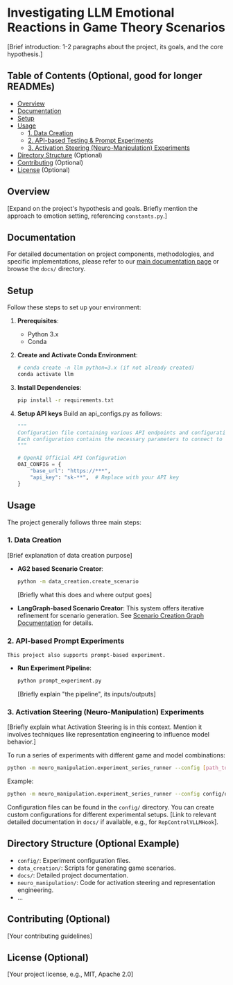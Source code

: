 # Investigating LLM Emotional Reactions in Game Theory Scenarios

[Brief introduction: 1-2 paragraphs about the project, its goals, and the core hypothesis.]

## Table of Contents (Optional, good for longer READMEs)
- [Overview](#overview)
- [Documentation](#documentation)
- [Setup](#setup)
- [Usage](#usage)
  - [1. Data Creation](#1-data-creation)
  - [2. API-based Testing & Prompt Experiments](#2-api-based-testing--prompt-experiments)
  - [3. Activation Steering (Neuro-Manipulation) Experiments](#3-activation-steering-neuro-manipulation-experiments)
- [Directory Structure](#directory-structure) (Optional)
- [Contributing](#contributing) (Optional)
- [License](#license) (Optional)

## Overview
[Expand on the project's hypothesis and goals. Briefly mention the approach to emotion setting, referencing `constants.py`.]

## Documentation
For detailed documentation on project components, methodologies, and specific implementations, please refer to our [main documentation page](docs/index.md) or browse the `docs/` directory.

## Setup
Follow these steps to set up your environment:
1.  **Prerequisites**:
    *   Python 3.x
    *   Conda
2.  **Create and Activate Conda Environment**:
    ```bash
    # conda create -n llm python=3.x (if not already created)
    conda activate llm
    ```
3.  **Install Dependencies**:
    ```bash
    pip install -r requirements.txt
    ```
4.  **Setup API keys**
    Build an api_configs.py as follows: 

    ```python
    """
    Configuration file containing various API endpoints and configurations for different LLM providers.
    Each configuration contains the necessary parameters to connect to different LLM APIs.
    """

    # OpenAI Official API Configuration
    OAI_CONFIG = {
        "base_url": "https://***",
        "api_key": "sk-**",  # Replace with your API key
    }

    ```

## Usage

The project generally follows three main steps:

### 1. Data Creation
[Brief explanation of data creation purpose]

*   **AG2 based Scenario Creator**:
    ```bash
    python -m data_creation.create_scenario
    ```
    [Briefly what this does and where output goes]

*   **LangGraph-based Scenario Creator**:
    This system offers iterative refinement for scenario generation.
    See [Scenario Creation Graph Documentation](doc/scenario_creation_graph.md) for details.

### 2. API-based Prompt Experiments
    This project also supports prompt-based experiment.

*   **Run Experiment Pipeline**:
    ```bash
    python prompt_experiment.py
    ```
    [Briefly explain "the pipeline", its inputs/outputs]

### 3. Activation Steering (Neuro-Manipulation) Experiments
[Briefly explain what Activation Steering is in this context. Mention it involves techniques like representation engineering to influence model behavior.]

To run a series of experiments with different game and model combinations:
```bash
python -m neuro_manipulation.experiment_series_runner --config [path_to_your_config_file.yaml]
```
Example:
```bash
python -m neuro_manipulation.experiment_series_runner --config config/qwen2.5_Series_Prisoners_Dilemma.yaml
```
Configuration files can be found in the `config/` directory. You can create custom configurations for different experimental setups.
[Link to relevant detailed documentation in `docs/` if available, e.g., for `RepControlVLLMHook`].

## Directory Structure (Optional Example)
- `config/`: Experiment configuration files.
- `data_creation/`: Scripts for generating game scenarios.
- `docs/`: Detailed project documentation.
- `neuro_manipulation/`: Code for activation steering and representation engineering.
- ...

## Contributing (Optional)
[Your contributing guidelines]

## License (Optional)
[Your project license, e.g., MIT, Apache 2.0]